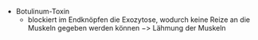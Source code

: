 - Botulinum-Toxin
	- blockiert im Endknöpfen die Exozytose, wodurch keine Reize an die Muskeln gegeben werden können $->$ Lähmung der Muskeln 
